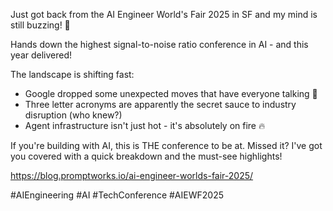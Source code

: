 Just got back from the AI Engineer World's Fair 2025 in SF and my mind is still buzzing! 🤯

Hands down the highest signal-to-noise ratio conference in AI - and this year delivered!

The landscape is shifting fast:
- Google dropped some unexpected moves that have everyone talking 👀
- Three letter acronyms are apparently the secret sauce to industry disruption (who knew?) 
- Agent infrastructure isn't just hot - it's absolutely on fire 🔥

If you're building with AI, this is THE conference to be at. Missed it? I've got you covered with a quick breakdown and the must-see highlights!

https://blog.promptworks.io/ai-engineer-worlds-fair-2025/

#AIEngineering #AI #TechConference #AIEWF2025